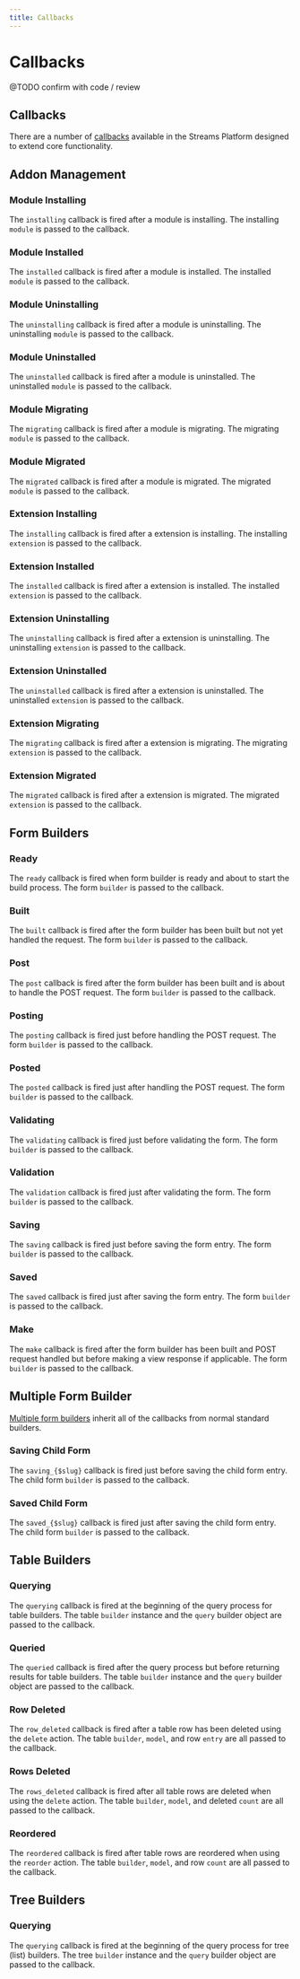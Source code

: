 ```yaml
---
title: Callbacks
---
```


# Callbacks

<div class="documentation__toc"></div>

@TODO confirm with code / review

## Callbacks

There are a number of [callbacks](../core-concepts/callbacks) available in the Streams Platform designed to extend core functionality. 


## Addon Management

### Module Installing

The `installing` callback is fired after a module is installing. The installing `module` is passed to the callback.

### Module Installed

The `installed` callback is fired after a module is installed. The installed `module` is passed to the callback.

### Module Uninstalling

The `uninstalling` callback is fired after a module is uninstalling. The uninstalling `module` is passed to the callback.

### Module Uninstalled

The `uninstalled` callback is fired after a module is uninstalled. The uninstalled `module` is passed to the callback.

### Module Migrating

The `migrating` callback is fired after a module is migrating. The migrating `module` is passed to the callback.

### Module Migrated

The `migrated` callback is fired after a module is migrated. The migrated `module` is passed to the callback.

### Extension Installing

The `installing` callback is fired after a extension is installing. The installing `extension` is passed to the callback.

### Extension Installed

The `installed` callback is fired after a extension is installed. The installed `extension` is passed to the callback.

### Extension Uninstalling

The `uninstalling` callback is fired after a extension is uninstalling. The uninstalling `extension` is passed to the callback.

### Extension Uninstalled

The `uninstalled` callback is fired after a extension is uninstalled. The uninstalled `extension` is passed to the callback.

### Extension Migrating

The `migrating` callback is fired after a extension is migrating. The migrating `extension` is passed to the callback.

### Extension Migrated

The `migrated` callback is fired after a extension is migrated. The migrated `extension` is passed to the callback.


## Form Builders

### Ready

The `ready` callback is fired when form builder is ready and about to start the build process. The form `builder` is passed to the callback.

### Built

The `built` callback is fired after the form builder has been built but not yet handled the request. The form `builder` is passed to the callback.

### Post

The `post` callback is fired after the form builder has been built and is about to handle the POST request. The form `builder` is passed to the callback.

### Posting

The `posting` callback is fired just before handling the POST request. The form `builder` is passed to the callback.

### Posted

The `posted` callback is fired just after handling the POST request. The form `builder` is passed to the callback.

### Validating

The `validating` callback is fired just before validating the form. The form `builder` is passed to the callback.

### Validation

The `validation` callback is fired just after validating the form. The form `builder` is passed to the callback.

### Saving

The `saving` callback is fired just before saving the form entry. The form `builder` is passed to the callback.

### Saved

The `saved` callback is fired just after saving the form entry. The form `builder` is passed to the callback.

### Make

The `make` callback is fired after the form builder has been built and POST request handled but before making a view response if applicable. The form `builder` is passed to the callback.

## Multiple Form Builder

[Multiple form builders](../ui/forms/multiple-forms) inherit all of the callbacks from normal standard builders.

### Saving Child Form

The `saving_{$slug}` callback is fired just before saving the child form entry. The child form `builder` is passed to the callback.

### Saved Child Form

The `saved_{$slug}` callback is fired just after saving the child form entry. The child form `builder` is passed to the callback.


## Table Builders

### Querying

The `querying` callback is fired at the beginning of the query process for table builders. The table `builder` instance and the `query` builder object are passed to the callback.

### Queried

The `queried` callback is fired after the query process but before returning results for table builders. The table `builder` instance and the `query` builder object are passed to the callback.

### Row Deleted

The `row_deleted` callback is fired after a table row has been deleted using the `delete` action. The table `builder`, `model`, and row `entry` are all passed to the callback.

### Rows Deleted

The `rows_deleted` callback is fired after all table rows are deleted when using the `delete` action. The table `builder`, `model`, and deleted `count` are all passed to the callback.

### Reordered

The `reordered` callback is fired after table rows are reordered when using the `reorder` action. The table `builder`, `model`, and row `count` are all passed to the callback.


## Tree Builders

### Querying

The `querying` callback is fired at the beginning of the query process for tree (list) builders. The tree `builder` instance and the `query` builder object are passed to the callback.
